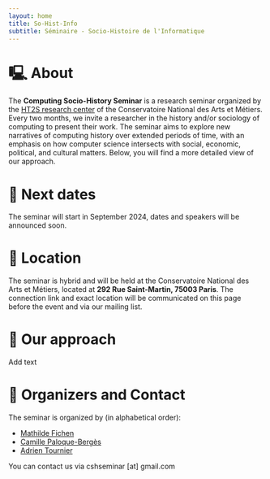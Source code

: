 ```yaml
---
layout: home
title: So-Hist-Info
subtitle: Séminaire - Socio-Histoire de l'Informatique
---
```


# 🖳 About

The **Computing Socio-History Seminar** is a research seminar organized by the [HT2S research center](https://technique-societe.cnam.fr/histoire-des-technosciences-en-societe-ht2s--913760.kjsp) of the Conservatoire National des Arts et Métiers. Every two months, we invite a researcher in the history and/or sociology of computing to present their work. The seminar aims to explore new narratives of computing history over extended periods of time, with an emphasis on how computer science intersects with social, economic, political, and cultural matters. Below, you will find a more detailed view of our approach.

# 📅 Next dates

The seminar will start in September 2024, dates and speakers will be announced soon. 

# 📍 Location 

The seminar is hybrid and will be held at the Conservatoire National des Arts et Métiers, located at **292 Rue Saint-Martin, 75003 Paris**. The connection link and exact location will be communicated on this page before the event and via our mailing list.

# 💭 Our approach

Add text


# 📧 Organizers and Contact

The seminar is organized by (in alphabetical order):
- [Mathilde Fichen](mathfichen@github.io)
- [Camille Paloque-Bergès](https://technique-societe.cnam.fr/camille-paloque-berges--836902.kjsp#/)
- [Adrien Tournier](https://technique-societe.cnam.fr/adrien-tournier--1455493.kjsp#/)

You can contact us via cshseminar [at] gmail.com
